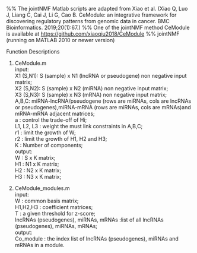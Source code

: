%% The jointNMF Matlab scripts are adapted from Xiao et al. (Xiao Q, Luo J, Liang C, Cai J, Li G, Cao B. CeModule: an integrative framework for discovering regulatory patterns from genomic data in cancer. BMC Bioinformatics. 2019;20(1):67.)
%% One of the jointNMF method CeModule is available at https://github.com/xiaoqiu2018/CeModule
%% jointNMF (running on MATLAB 2010 or newer version)

Function Descriptions
1. CeModule.m     
input:     
X1 (S,N1): S (sample) x N1 (lncRNA or pseudogene) non negative input matrix;     
X2 (S,N2): S (sample) x N2 (miRNA) non negative input matrix;     
X3 (S,N3): S (sample) x N3 (mRNA) non negative input matrix;     
A,B,C: miRNA-lncRNA/pseudogene (rows are miRNAs, cols are lncRNAs or pseudogenes),miRNA-mRNA (rows are miRNAs, cols are mRNAs)and mRNA-mRNA adjacent matrices;     
a        : control the trade-off of Hi;     
L1, L2, L3      : weight the must link constraints in A,B,C;     
r1       : limit the growth of W;     
r2       : limit the growth of H1, H2 and H3;     
K        : Number of components;     
output:     
W        : S x K matrix;     
H1       : N1 x K matrix;     
H2       : N2 x K matrix;     
H3       : N3 x K matrix;     

2. CeModule_modules.m     
input:     
W          : common basis matrix;     
H1,H2,H3   : coefficient matrices;     
T          : a given threshold for z-score;     
lncRNAs (pseudogenes), miRNAs, mRNAs        :list of all lncRNAs (pseudogenes), miRNAs, mRNAs;          
output:     
Co_module : the index list of lncRNAs (pseudogenes), miRNAs and mRNAs in a module.    

